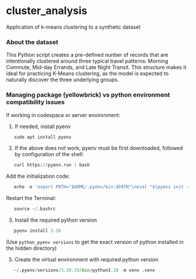 # cluster_analysis
Application of k-means clustering to a synthetic dataset

### About the dataset
This Python script creates a pre-defined nunber of records that are intentionally clustered around three typical travel patterns: Morning Commute, Mid-day Errands, and Late Night Transit. This structure makes it ideal for practicing K-Means clustering, as the model is expected to naturally discover the three underlying groups.

### Managing package (yellowbrick) vs python environment compatibility issues
If working in codespace or server environment:

1. If needed, install pyenv
```python
   sudo apt install pyenv
```
   
2. If the above does not work, pyenv must be first downloaded, followed by configuration of the shell:
```python
   curl https://pyenv.run | bash
```
   Add the initialization code:
```python
   echo -e 'export PATH="$HOME/.pyenv/bin:$PATH"\neval "$(pyenv init --path)"\neval "$(pyenv init -)"' >> ~/.bashrc
```
   Restart the Terminal:
```python
   source ~/.bashrc
```
3. Install the required python version
```python
   pyenv install 3.10
```
   (Use ```python_pyenv versions``` to get the exact version of python installed in the hidden directory)
   
5. Create the virtual environment with required python version
```python
   ~/.pyenv/versions/3.10.19/bin/python3.10 -m venv .venv
```
